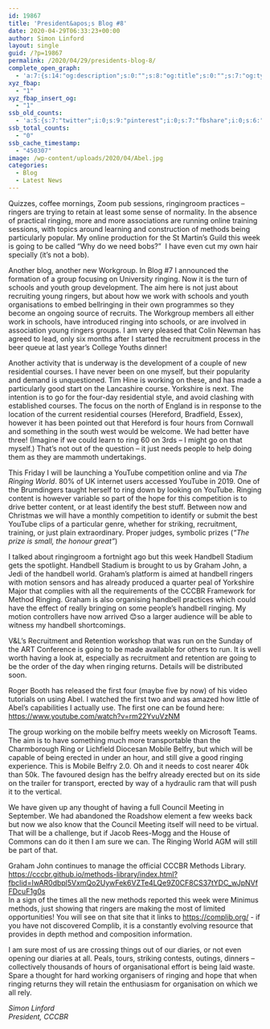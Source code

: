 ```yaml
---
id: 19867
title: 'President&apos;s Blog #8'
date: 2020-04-29T06:33:23+00:00
author: Simon Linford
layout: single
guid: /?p=19867
permalink: /2020/04/29/presidents-blog-8/
complete_open_graph:
  - 'a:7:{s:14:"og:description";s:0:"";s:8:"og:title";s:0:"";s:7:"og:type";s:0:"";s:12:"twitter:card";s:7:"summary";s:15:"twitter:creator";s:0:"";s:19:"twitter:description";s:0:"";s:8:"og:image";s:5:"19872";}'
xyz_fbap:
  - "1"
xyz_fbap_insert_og:
  - "1"
ssb_old_counts:
  - 'a:5:{s:7:"twitter";i:0;s:9:"pinterest";i:0;s:7:"fbshare";i:0;s:6:"reddit";i:0;s:6:"tumblr";N;}'
ssb_total_counts:
  - "0"
ssb_cache_timestamp:
  - "450307"
image: /wp-content/uploads/2020/04/Abel.jpg
categories:
  - Blog
  - Latest News
---
```

Quizzes, coffee mornings, Zoom pub sessions, ringingroom practices – ringers are trying to retain at least some sense of normality. In the absence of practical ringing, more and more associations are running online training sessions, with topics around learning and construction of methods being particularly popular. My online production for the St Martin’s Guild this week is going to be called “Why do we need bobs?”  I have even cut my own hair specially (it’s not a bob).

Another blog, another new Workgroup. In Blog #7 I announced the formation of a group focusing on University ringing. Now it is the turn of schools and youth group development. The aim here is not just about recruiting young ringers, but about how we work with schools and youth organisations to embed bellringing in their own programmes so they become an ongoing source of recruits. The Workgroup members all either work in schools, have introduced ringing into schools, or are involved in association young ringers groups. I am very pleased that Colin Newman has agreed to lead, only six months after I started the recruitment process in the beer queue at last year’s College Youths dinner!

Another activity that is underway is the development of a couple of new residential courses. I have never been on one myself, but their popularity and demand is unquestioned. Tim Hine is working on these, and has made a particularly good start on the Lancashire course. Yorkshire is next. The intention is to go for the four-day residential style, and avoid clashing with established courses. The focus on the north of England is in response to the location of the current residential courses (Hereford, Bradfield, Essex), however it has been pointed out that Hereford is four hours from Cornwall and something in the south west would be welcome. We had better have three! (Imagine if we could learn to ring 60 on 3rds – I might go on that myself.) That’s not out of the question – it just needs people to help doing them as they are mammoth undertakings.

This Friday I will be launching a YouTube competition online and via _The Ringing World_. 80% of UK internet users accessed YouTube in 2019. One of the Brumdingers taught herself to ring down by looking on YouTube. Ringing content is however variable so part of the hope for this competition is to drive better content, or at least identify the best stuff. Between now and Christmas we will have a monthly competition to identify or submit the best YouTube clips of a particular genre, whether for striking, recruitment, training, or just plain extraordinary. Proper judges, symbolic prizes (_“The prize is small, the honour great”_)

I talked about ringingroom a fortnight ago but this week Handbell Stadium gets the spotlight. Handbell Stadium is brought to us by Graham John, a Jedi of the handbell world. Graham’s platform is aimed at handbell ringers with motion sensors and has already produced a quarter peal of Yorkshire Major that complies with all the requirements of the CCCBR Framework for Method Ringing. Graham is also organising handbell practices which could have the effect of really bringing on some people’s handbell ringing. My motion controllers have now arrived 😊so a larger audience will be able to witness my handbell shortcomings.

V&L’s Recruitment and Retention workshop that was run on the Sunday of the ART Conference is going to be made available for others to run. It is well worth having a look at, especially as recruitment and retention are going to be the order of the day when ringing returns. Details will be distributed soon.

Roger Booth has released the first four (maybe five by now) of his video tutorials on using Abel. I watched the first two and was amazed how little of Abel’s capabilities I actually use. The first one can be found here: <https://www.youtube.com/watch?v=rm22YvuVzNM>

The group working on the mobile belfry meets weekly on Microsoft Teams. The aim is to have something much more transportable than the Charmborough Ring or Lichfield Diocesan Mobile Belfry, but which will be capable of being erected in under an hour, and still give a good ringing experience. This is Mobile Belfry 2.0. Oh and it needs to cost nearer 40k than 50k. The favoured design has the belfry already erected but on its side on the trailer for transport, erected by way of a hydraulic ram that will push it to the vertical.

We have given up any thought of having a full Council Meeting in September. We had abandoned the Roadshow element a few weeks back but now we also know that the Council Meeting itself will need to be virtual. That will be a challenge, but if Jacob Rees-Mogg and the House of Commons can do it then I am sure we can. The Ringing World AGM will still be part of that.

Graham John continues to manage the official CCCBR Methods Library.  
<https://cccbr.github.io/methods-library/index.html?fbclid=IwAR0dbpl5VxmQo2UywFek6VZTe4LQe9Z0CF8CS37tYDC_wJpNVfFDcuF1g0s>  
In a sign of the times all the new methods reported this week were Minimus methods, just showing that ringers are making the most of limited opportunities! You will see on that site that it links to <https://complib.org/> - if you have not discovered Complib, it is a constantly evolving resource that provides in depth method and composition information.

I am sure most of us are crossing things out of our diaries, or not even opening our diaries at all. Peals, tours, striking contests, outings, dinners – collectively thousands of hours of organisational effort is being laid waste. Spare a thought for hard working organisers of ringing and hope that when ringing returns they will retain the enthusiasm for organisation on which we all rely.

_Simon Linford_  
_President, CCCBR_
